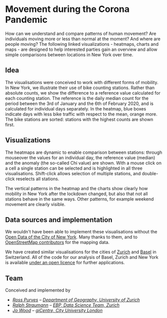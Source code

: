 <!-- Scripts to link to the Vega/Vega-Lite runtime -->
<script src="https://cdn.jsdelivr.net/npm/vega@5"></script>
<script src="https://cdn.jsdelivr.net/npm/vega-lite@4"></script>
<script src="https://cdn.jsdelivr.net/npm/vega-embed@6"></script>

# Movement during the Corona Pandemic

How can we understand and compare patterns of human movement? Are individuals moving more or less than normal at the moment? And where are people moving? The following linked visualizations - heatmaps, charts and maps - are designed to help interested parties gain an overview and allow simple comparisons between locations in New York over time.

## Idea

The visualisations were conceived to work with different forms of mobility. In New York, we illustrate their use of bike counting stations. Rather than absolute counts, we show the difference to a reference value calculated for each counting station. The reference is the daily median count for the period between the 3rd of January and the 6th of February 2020, and is calculated for individual days separately. In the heatmap, blue boxes indicate days with less bike traffic with respect to the mean, orange more. The bike stations are sorted: stations with the highest counts are shown first.

## Visualizations

The heatmaps are dynamic to enable comparison between stations: through mouseover the values for an individual day, the reference value (median) and the anomaly (the so-called Chi value) are shown. With a mouse click on a cell a single station can be selected and is highlighted in all three visualisations. Shift-click allows selection of multiple stations, and double-click reselects all stations.

The vertical patterns in the heatmap and the charts show clearly how mobility in New York after the lockdown changed, but also that not all stations behave in the same ways. Other patterns, for example weekend movement are clearly visible.

<div class="wide" id="visLinkedBicycle"></div>

## Data sources and implementation

We wouldn't have been able to implement these visualisations without the [Open Data of the City of New York](https://opendata.cityofnewyork.us/). Many thanks to them, and to [OpenStreetMap contributors](https://www.openstreetmap.org/copyright) for the mapping data.

We have created similar visualisations for the cities of [Zurich](https://jwolondon.github.io/mobv/docs/zurich/) and [Basel](https://jwolondon.github.io/mobv/docs/basel) in Switzerland. All of the code for our analysis of Basel, Zurich and New York is available [under an open licence](https://github.com/jwoLondon/mobv/blob/master/LICENSE) for further applications.

## Team

Conceived and implemented by

- _[Ross Purves](https://twitter.com/GCUZH) – [Department of Geography, University of Zurich](https://www.geo.uzh.ch/~rsp/)_
- _[Ralph Straumann](https://twitter.com/rastrau) – [EBP, Data Science Team, Zurich](https://www.ebp.ch)_
- _[Jo Wood](https://twitter.com/jwolondon) – [giCentre, City University London](https://www.gicentre.net/jwo)_

<!-- Script containing the vis specs used above. Must be at end of document. -->
<script src="js/newYorkVisSpecs.js"></script>
